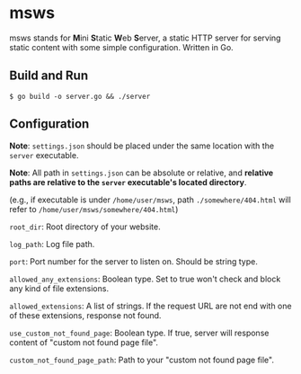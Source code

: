 # msws
msws stands for **M**ini **S**tatic **W**eb **S**erver, a static HTTP server for serving static content with some simple configuration. Written in Go.

## Build and Run
```
$ go build -o server.go && ./server
```

## Configuration
**Note**: `settings.json` should be placed under the same location with the `server` executable.

**Note**: All path in `settings.json` can be absolute or relative, and **relative paths are relative to the `server` executable's located directory**.

(e.g., if executable is under `/home/user/msws`, path `./somewhere/404.html` will refer to `/home/user/msws/somewhere/404.html`)

`root_dir`: Root directory of your website.

`log_path`: Log file path.

`port`: Port number for the server to listen on. Should be string type.

`allowed_any_extensions`: Boolean type. Set to true won't check and block any kind of file extensions.

`allowed_extensions`: A list of strings. If the request URL are not end with one of these extensions, response not found.

`use_custom_not_found_page`: Boolean type. If true, server will response content of "custom not found page file".

`custom_not_found_page_path`: Path to your "custom not found page file".